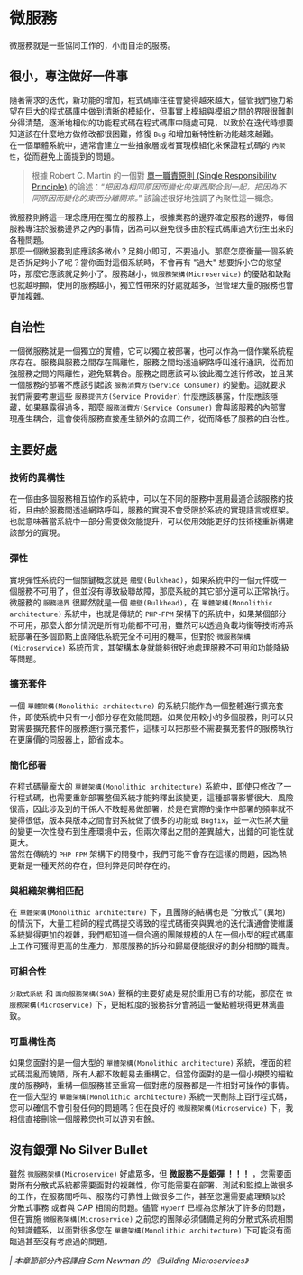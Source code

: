 # 微服務

微服務就是一些協同工作的，小而自治的服務。

## 很小，專注做好一件事

隨著需求的迭代，新功能的增加，程式碼庫往往會變得越來越大，儘管我們極力希望在巨大的程式碼庫中做到清晰的模組化，但事實上模組與模組之間的界限很難劃分得清楚，逐漸地相似的功能程式碼在程式碼庫中隨處可見，以致於在迭代時想要知道該在什麼地方做修改都很困難，修復 `Bug` 和增加新特性新功能越來越難。   
在一個單體系統中，通常會建立一些抽象層或者實現模組化來保證程式碼的 `內聚性`，從而避免上面提到的問題。

> 根據 Robert C. Martin 的一個對 [單一職責原則 (Single Responsibility Principle)](https://baike.baidu.com/item/單一職責原則/9456515) 的論述：“*把因為相同原因而變化的東西聚合到一起，把因為不同原因而變化的東西分離開來。*” 該論述很好地強調了內聚性這一概念。

微服務則將這一理念應用在獨立的服務上，根據業務的邊界確定服務的邊界，每個服務專注於服務邊界之內的事情，因為可以避免很多由於程式碼庫過大衍生出來的各種問題。   
那麼一個微服務到底應該多微小？足夠小即可，不要過小。那麼怎麼衡量一個系統是否拆足夠小了呢？當你面對這個系統時，不會再有 "過大" 想要拆小它的慾望時，那麼它應該就足夠小了。服務越小，`微服務架構(Microservice)` 的優點和缺點也就越明顯，使用的服務越小，獨立性帶來的好處就越多，但管理大量的服務也會更加複雜。

## 自治性

一個微服務就是一個獨立的實體，它可以獨立被部署，也可以作為一個作業系統程序存在。服務與服務之間存在隔離性，服務之間均透過網路呼叫進行通訊，從而加強服務之間的隔離性，避免緊耦合。服務之間應該可以彼此獨立進行修改，並且某一個服務的部署不應該引起該 `服務消費方(Service Consumer)` 的變動。這就要求我們需要考慮這些 `服務提供方(Service Provider)` 什麼應該暴露，什麼應該隱藏，如果暴露得過多，那麼 `服務消費方(Service Consumer)` 會與該服務的內部實現產生耦合，這會使得服務直接產生額外的協調工作，從而降低了服務的自治性。

## 主要好處

### 技術的異構性

在一個由多個服務相互協作的系統中，可以在不同的服務中選用最適合該服務的技術，且由於服務間透過網路呼叫，服務的實現不會受限於系統的實現語言或框架。也就意味著當系統中一部分需要做效能提升，可以使用效能更好的技術棧重新構建該部分的實現。

### 彈性

實現彈性系統的一個關鍵概念就是 `艙壁(Bulkhead)`，如果系統中的一個元件或一個服務不可用了，但並沒有導致級聯故障，那麼系統的其它部分還可以正常執行。微服務的 `服務邊界` 很顯然就是一個 `艙壁(Bulkhead)`，在 `單體架構(Monolithic architecture)` 系統中，也就是傳統的 `PHP-FPM` 架構下的系統中，如果某個部分不可用，那麼大部分情況是所有功能都不可用，雖然可以透過負載均衡等技術將系統部署在多個節點上面降低系統完全不可用的機率，但對於 `微服務架構(Microservice)` 系統而言，其架構本身就能夠很好地處理服務不可用和功能降級等問題。

### 擴充套件

一個 `單體架構(Monolithic architecture)` 的系統只能作為一個整體進行擴充套件，即使系統中只有一小部分存在效能問題。如果使用較小的多個服務，則可以只對需要擴充套件的服務進行擴充套件，這樣可以把那些不需要擴充套件的服務執行在更廉價的伺服器上，節省成本。

### 簡化部署

在程式碼量龐大的 `單體架構(Monolithic architecture)` 系統中，即使只修改了一行程式碼，也需要重新部署整個系統才能夠釋出該變更，這種部署影響很大、風險很高，因此涉及到的干係人不敢輕易做部署，於是在實際的操作中部署的頻率就不變得很低，版本與版本之間會對系統做了很多的功能或 `Bugfix`，並一次性將大量的變更一次性發布到生產環境中去，但兩次釋出之間的差異越大，出錯的可能性就更大。   
當然在傳統的 `PHP-FPM` 架構下的開發中，我們可能不會存在這樣的問題，因為熱更新是一種天然的存在，但利弊是同時存在的。

### 與組織架構相匹配

在 `單體架構(Monolithic architecture)` 下，且團隊的結構也是 "分散式" (異地) 的情況下，大量工程師的程式碼提交導致的程式碼衝突與異地的迭代溝通會使維護系統變得更加的複雜，我們都知道一個合適的團隊規模的人在一個小型的程式碼庫上工作可獲得更高的生產力，那麼服務的拆分和歸屬便能很好的劃分相關的職責。

### 可組合性

`分散式系統` 和 `面向服務架構(SOA)` 聲稱的主要好處是易於重用已有的功能，那麼在 `微服務架構(Microservice)` 下，更細粒度的服務拆分會將這一優點體現得更淋漓盡致。

### 可重構性高

如果您面對的是一個大型的 `單體架構(Monolithic architecture)` 系統，裡面的程式碼混亂而醜陋，所有人都不敢輕易去重構它。但當你面對的是一個小規模的細粒度的服務時，重構一個服務甚至重寫一個對應的服務都是一件相對可操作的事情。在一個大型的 `單體架構(Monolithic architecture)` 系統一天刪除上百行程式碼，您可以確信不會引發任何的問題嗎？但在良好的 `微服務架構(Microservice)` 下，我相信直接刪除一個服務您也可以遊刃有餘。

## 沒有銀彈 No Silver Bullet

雖然 `微服務架構(Microservice)` 好處眾多，但 **微服務不是銀彈 ！！！** ，您需要面對所有分散式系統都需要面對的複雜性，你可能需要在部署、測試和監控上做很多的工作，在服務間呼叫、服務的可靠性上做很多工作，甚至您還需要處理類似於 分散式事務 或者與 CAP 相關的問題。儘管 `Hyperf` 已經為您解決了許多的問題，但在實施 `微服務架構(Microservice)` 之前您的團隊必須儲備足夠的分散式系統相關的知識體系，以面對很多您在 `單體架構(Monolithic architecture)` 下可能沒有面臨過甚至沒有考慮過的問題。


*| 本章節部分內容譯自 Sam Newman 的 《Building Microservices》*
